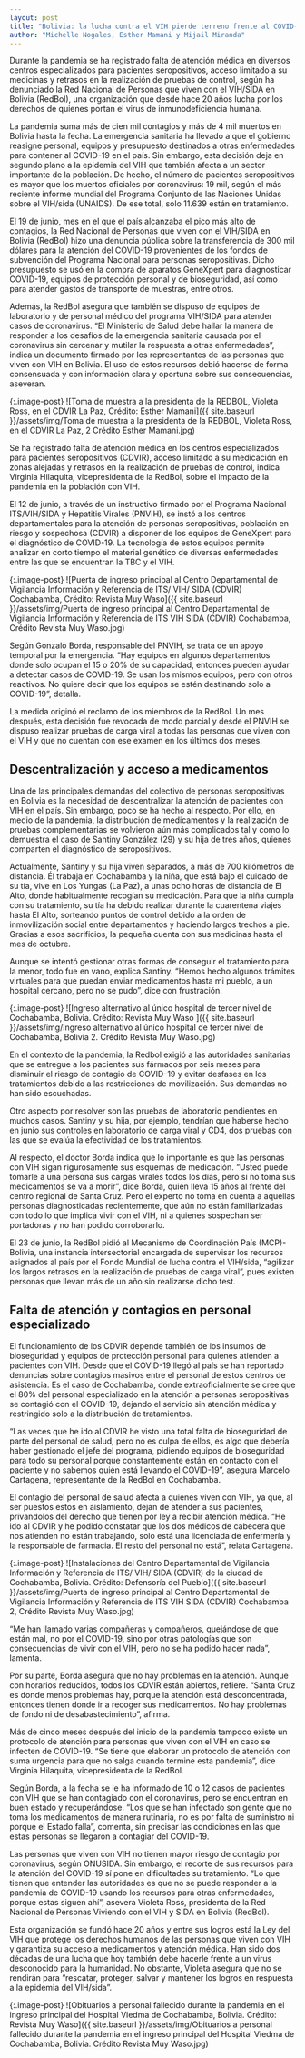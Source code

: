 ```yaml
---
layout: post
title: "Bolivia: la lucha contra el VIH pierde terreno frente al COVID-19"
author: "Michelle Nogales, Esther Mamani y Mijail Miranda"
---
```


Durante la pandemia se ha registrado falta de atención médica en diversos centros
especializados para pacientes seropositivos, acceso limitado a su medicinas y retrasos
en la realización de pruebas de control, según ha denunciado la Red Nacional de
Personas que viven con el VIH/SIDA en Bolivia (RedBol), una organización que desde
hace 20 años lucha por los derechos de quienes portan el virus de inmunodeficiencia
humana.

La pandemia suma más de cien mil contagios y más de 4 mil muertos en Bolivia hasta la fecha. La emergencia sanitaria ha llevado a que el gobierno reasigne personal, equipos y presupuesto destinados a otras enfermedades para contener al COVID-19 en el país. Sin embargo, esta decisión deja en segundo plano a la epidemia del VIH que también afecta a un sector importante de la población. De hecho, el número de pacientes seropositivos es mayor que los muertos oficiales por coronavirus: 19 mil, según el más reciente informe mundial del Programa Conjunto de las Naciones Unidas sobre el VIH/sida (UNAIDS). De ese total, solo 11.639 están en tratamiento. 

El 19 de junio, mes en el que el país alcanzaba el pico más alto de contagios, la Red Nacional de Personas que viven con el VIH/SIDA en Bolivia (RedBol) hizo una denuncia pública sobre la transferencia de 300 mil dólares para la atención del COVID-19 provenientes de los fondos de subvención del Programa Nacional para personas seropositivas. Dicho presupuesto se usó en la compra de aparatos GeneXpert para diagnosticar COVID-19, equipos de protección personal y de bioseguridad, así como para atender gastos de transporte de muestras, entre otros. 

Además, la RedBol asegura que también se dispuso de equipos de laboratorio y de personal médico del programa VIH/SIDA para atender casos de coronavirus.  “El Ministerio de Salud debe hallar la manera de responder a los desafíos de la emergencia sanitaria causada por el coronavirus sin cercenar y mutilar la respuesta a otras enfermedades”, indica un documento firmado por los representantes de las personas que viven con VIH en Bolivia. El uso de estos recursos debió hacerse de forma consensuada y con información clara y oportuna sobre sus consecuencias, aseveran.   

{:.image-post}
![Toma de muestra a la presidenta de la REDBOL, Violeta Ross, en el CDVIR La Paz, Crédito: Esther Mamani]({{ site.baseurl }}/assets/img/Toma de muestra a la presidenta de la REDBOL, Violeta Ross, en el CDVIR La Paz, 2 Crédito Esther Mamani.jpg)

Se ha registrado falta de atención médica en los centros especializados para pacientes seropositivos (CDVIR), acceso limitado a su medicación en zonas alejadas y retrasos en la realización de pruebas de control, indica Virginia Hilaquita, vicepresidenta de la RedBol, sobre el impacto de la pandemia en la población con VIH.

El 12 de junio, a través de un instructivo firmado por el Programa Nacional ITS/VIH/SIDA y Hepatitis Virales (PNVIH), se instó a los centros departamentales para la atención de personas seropositivas, población en riesgo y sospechosa (CDVIR) a disponer de los equipos de GeneXpert para el diagnóstico de COVID-19. La tecnología de estos equipos permite analizar en corto tiempo el material genético de diversas enfermedades entre las que se encuentran la TBC y el VIH. 

{:.image-post}
![Puerta de ingreso principal al Centro Departamental de Vigilancia Información y
Referencia de ITS/ VIH/ SIDA (CDVIR) Cochabamba, Crédito: Revista Muy Waso]({{ site.baseurl }}/assets/img/Puerta de ingreso principal al Centro Departamental de Vigilancia Información y Referencia de ITS VIH SIDA (CDVIR) Cochabamba, Crédito Revista Muy Waso.jpg)

Según Gonzalo Borda, responsable del PNVIH, se trata de un apoyo temporal por la emergencia. “Hay equipos en algunos departamentos donde solo ocupan el 15 o 20% de su capacidad, entonces pueden ayudar a detectar casos de COVID-19. Se usan los mismos equipos, pero con otros reactivos. No quiere decir que los equipos se estén destinando solo a COVID-19”, detalla.  

La medida originó el reclamo de los miembros de la RedBol. Un mes después, esta decisión fue revocada de modo parcial y desde el PNVIH se dispuso realizar pruebas de carga viral a todas las personas que viven con el VIH y que no cuentan con ese examen en los últimos dos meses.  


## Descentralización y acceso a medicamentos
Una de las principales demandas del colectivo de personas seropositivas en Bolivia es la necesidad de descentralizar la atención de pacientes con VIH en el país. Sin embargo, poco se ha hecho al respecto. Por ello, en medio de la pandemia, la distribución de medicamentos y la realización de pruebas complementarias se volvieron aún más complicados tal y como lo demuestra el caso de Santiny González (29) y su hija de tres años, quienes comparten el diagnóstico de seropositivos. 

Actualmente, Santiny y su hija viven separados, a más de 700 kilómetros de distancia. Él trabaja en Cochabamba y la niña, que está bajo el cuidado de su tía, vive en Los Yungas (La Paz), a unas ocho horas de distancia de El Alto, donde habitualmente recogían su medicación. Para que la niña cumpla con su tratamiento, su tía ha debido realizar durante la cuarentena viajes hasta El Alto, sorteando puntos de control debido a la orden de inmovilización social entre departamentos y haciendo largos trechos a pie. Gracias a esos sacrificios, la pequeña cuenta con sus medicinas hasta el mes de octubre. 

Aunque se intentó gestionar otras formas de conseguir el tratamiento para la menor, todo fue en vano, explica Santiny. “Hemos hecho algunos trámites virtuales para que puedan enviar medicamentos hasta mi pueblo, a un hospital cercano, pero no se pudo”, dice con frustración. 

{:.image-post}
![Ingreso alternativo al único hospital de tercer nivel de Cochabamba, Bolivia.  Crédito: Revista Muy Waso ]({{ site.baseurl }}/assets/img/Ingreso alternativo al único hospital de tercer nivel de Cochabamba, Bolivia 2.  Crédito Revista Muy Waso.jpg)

En el contexto de la pandemia, la Redbol exigió a las autoridades sanitarias que se entregue a los pacientes sus fármacos por seis meses para disminuir el riesgo de contagio de COVID-19 y evitar desfases en los tratamientos debido a las restricciones de movilización. Sus demandas no han sido escuchadas.

Otro aspecto por resolver son las pruebas de laboratorio pendientes en muchos casos. Santiny y su hija, por ejemplo, tendrían que haberse hecho en junio sus controles en laboratorio de carga viral y CD4, dos pruebas con las que se evalúa la efectividad de los tratamientos. 

Al respecto, el doctor Borda indica que lo importante es que las personas con VIH sigan rigurosamente sus esquemas de medicación. “Usted puede tomarle a una persona sus cargas virales todos los días, pero si no toma sus medicamentos se va a morir”, dice Borda, quien lleva 15 años al frente del centro regional de Santa Cruz. Pero el experto no toma en cuenta a aquellas personas diagnosticadas recientemente, que aún no están familiarizadas con todo lo que implica vivir con el VIH, ni a quienes sospechan ser portadoras y no han podido corroborarlo. 

El 23 de junio, la RedBol pidió al Mecanismo de Coordinación País (MCP)- Bolivia, una instancia intersectorial encargada de supervisar los recursos asignados al país por el Fondo Mundial de lucha contra el VIH/sida, “agilizar los largos retrasos en la realización de pruebas de carga viral”, pues existen personas que llevan más de un año sin realizarse dicho test.


## Falta de atención y contagios en personal especializado
El funcionamiento de los CDVIR depende también de los insumos de bioseguridad y equipos de protección personal para quienes atienden a pacientes con VIH. Desde que el COVID-19 llegó al país se han reportado denuncias sobre contagios masivos entre el personal de estos centros de asistencia. Es el caso de Cochabamba, donde extraoficialmente se cree que el 80% del personal especializado en la atención a personas seropositivas se contagió con el COVID-19, dejando el servicio sin atención médica y restringido solo a la distribución de tratamientos. 

“Las veces que he ido al CDVIR he visto una total falta de bioseguridad de parte del personal de salud, pero no es culpa de ellos, es algo que debería haber gestionado el jefe del programa, pidiendo equipos de bioseguridad para todo su personal porque constantemente están en contacto con el paciente y no sabemos quién está llevando el COVID-19”, asegura Marcelo Cartagena, representante de la RedBol en Cochabamba.

El contagio del personal de salud afecta a quienes viven con VIH, ya que, al ser puestos estos en aislamiento, dejan de atender a sus pacientes, privandolos del derecho que tienen por ley a recibir atención médica. “He ido al CDVIR y he podido constatar que los dos médicos de cabecera que nos atienden no están trabajando, solo está una licenciada de enfermería y la responsable de farmacia. El resto del personal no está”, relata Cartagena.

{:.image-post}
![Instalaciones del Centro Departamental de Vigilancia Información y Referencia de ITS/ VIH/ SIDA (CDVIR)  de la ciudad de Cochabamba, Bolivia.  Crédito: Defensoría del Pueblo]({{ site.baseurl }}/assets/img/Puerta de ingreso principal al Centro Departamental de Vigilancia Información y Referencia de ITS VIH SIDA (CDVIR) Cochabamba 2, Crédito Revista Muy Waso.jpg)


“Me han llamado varias compañeras y compañeros, quejándose de que están mal, no por el COVID-19, sino por otras patologías que son consecuencias de vivir con el VIH, pero no se ha podido hacer nada”, lamenta.

Por su parte, Borda asegura que no hay problemas en la atención. Aunque con horarios reducidos, todos los CDVIR están abiertos, refiere. “Santa Cruz es donde menos problemas hay, porque la atención está desconcentrada, entonces tienen donde ir a recoger sus medicamentos. No hay problemas de fondo ni de desabastecimiento”, afirma. 

Más de cinco meses después del inicio de la pandemia tampoco existe un protocolo de atención para personas que viven con el VIH en caso se infecten de COVID-19. “Se tiene que elaborar un protocolo de atención con suma urgencia para que no salga cuando termine esta pandemia”, dice Virginia Hilaquita, vicepresidenta de la RedBol.

Según Borda, a la fecha se le ha informado de 10 o 12 casos de pacientes con VIH que se han contagiado con el coronavirus, pero se encuentran en buen estado y recuperándose. “Los que se han infectado son gente que no toma los medicamentos de manera rutinaria, no es por falta de suministro ni porque el Estado falla”, comenta, sin precisar las condiciones en las que estas personas se llegaron a contagiar del COVID-19.

Las personas que viven con VIH no tienen mayor riesgo de contagio por coronavirus, según ONUSIDA. Sin embargo, el recorte de sus recursos para la atención del COVID-19 sí pone en dificultades su tratamiento. “Lo que tienen que entender las autoridades es que no se puede responder a la pandemia de COVID-19 usando los recursos para otras enfermedades, porque estas siguen ahí”, asevera Violeta Ross, presidenta de la Red Nacional de Personas Viviendo con el VIH y SIDA en Bolivia (RedBol). 

Esta organización se fundó hace 20 años y entre sus logros está la Ley del VIH que protege los derechos humanos de las personas que viven con VIH y garantiza su acceso a medicamentos y atención médica. Han sido dos décadas de una lucha que hoy también debe hacerle frente a un virus desconocido para la humanidad. No obstante, Violeta asegura que no se rendirán para “rescatar, proteger, salvar y mantener los logros en respuesta a la epidemia del VIH/sida”. 

{:.image-post}
![Obituarios a personal fallecido durante la pandemia en el ingreso principal del Hospital Viedma de Cochabamba, Bolivia.  Crédito: Revista Muy Waso]({{ site.baseurl }}/assets/img/Obituarios a personal fallecido durante la pandemia en el ingreso principal del Hospital Viedma de Cochabamba, Bolivia.  Crédito Revista Muy Waso.jpg)